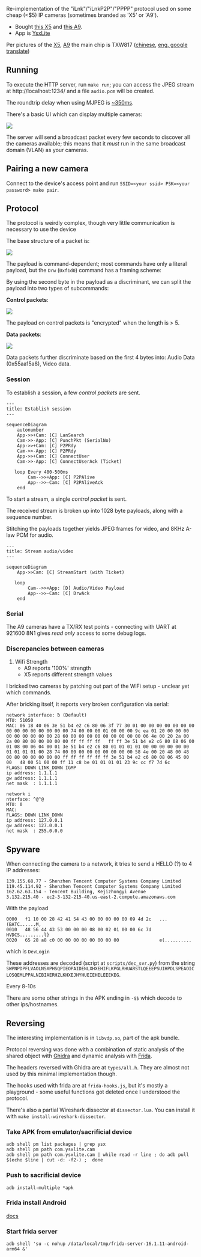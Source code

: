Re-implementation of the "iLnk"/"iLnkP2P"/"PPPP" protocol used on some cheap (\<$5) IP cameras (sometimes branded as 'X5' or 'A9').

* Bought [this X5](https://www.aliexpress.com/item/1005006287788979.html) and [this A9](https://www.aliexpress.com/item/1005006117593880.html).
* App is [YsxLite](https://play.google.com/store/apps/details?id=com.ysxlite.cam&hl=en&gl=US)


Per pictures of the [X5](https://github.com/DavidVentura/cam-reverse/blob/master/pics/pcb.jpg?raw=true), [A9](https://github.com/DavidVentura/cam-reverse/blob/master/pics/pcb_a9.jpg?raw=true) the main chip is TXW817 ([chinese](https://www.taixin-semi.com/Product/ProductDetail?productId=306), [eng, google translate](https://www-taixin--semi-com.translate.goog/Product/ProductDetail?productId=306&_x_tr_sl=auto&_x_tr_tl=en&_x_tr_hl=en&_x_tr_pto=wapp))


## Running
To execute the HTTP server, run `make run`; you can access the JPEG stream at http://localhost:1234/ and a file `audio.pcm` will be created.

The roundtrip delay when using MJPEG is [~350ms](pics/delay.jpg?raw=true).

There's a basic UI which can display multiple cameras:

![](pics/web-ui.jpg?raw=true)

The server will send a broadcast packet every few seconds to discover all the cameras available; this means that it *must* run in the same broadcast domain (VLAN) as your cameras.

## Pairing a new camera

Connect to the device's access point and run `SSID=<your ssid> PSK=<your password> make pair`.

## Protocol

The protocol is weirdly complex, though very little communication is necessary to use the device

The base structure of a packet is:

![](diagrams/packet.svg)

The payload is command-dependent; most commands have only a literal payload, but the `Drw` (`0xf1d0`) command has a framing scheme:

By using the second byte in the payload as a discriminant, we can split the payload into two types of subcommands:

**Control packets**:

![](diagrams/control_packet.svg)

The payload on control packets is "encrypted" when the length is > 5.

**Data packets**:

![](diagrams/data_packet.svg)

Data packets further discriminate based on the first 4 bytes into: Audio Data (0x55aa15a8), Video data.

### Session

To establish a session, a few _control packets_ are sent.
```mermaid
---
title: Establish session
---

sequenceDiagram
	autonumber
    App->>+Cam: [C] LanSearch
    Cam->>-App: [C] PunchPkt (SerialNo)
    App->>+Cam: [C] P2PRdy
    Cam->>-App: [C] P2PRdy
    App->>+Cam: [C] ConnectUser
    Cam->>-App: [C] ConnectUserAck (Ticket)
   
   loop Every 400-500ms
        Cam-->>+App: [C] P2PAlive
        App-->>-Cam: [C] P2PAliveAck
    end
```

To start a stream, a single _control packet_ is sent.

The received stream is broken up into 1028 byte payloads, along with a sequence number.

Stitching the payloads together yields JPEG frames for video, and 8KHz A-law PCM for audio.

```mermaid
---
title: Stream audio/video
---

sequenceDiagram
    App->>Cam: [C] StreamStart (with Ticket)
   
   loop
        Cam-->>+App: [D] Audio/Video Payload
        App-->>-Cam: [C] DrwAck
    end
```

### Serial

The A9 cameras have a TX/RX test points - connecting with UART at 921600 8N1 gives _read only_ access to some debug logs.

### Discrepancies between cameras

1. Wifi Strength
	- A9 reports '100%' strength
	- X5 reports different strength values

I bricked two cameras by patching out part of the WiFi setup - unclear yet which commands.

After bricking itself, it reports very broken configuration via serial:

```
network interface: ƀ (Default)
MTU: 51050
MAC: 06 18 40 06 3e 51 b4 e2 c6 80 06 3f 77 30 01 00 00 00 00 00 00 00 00 00 00 00 00 00 00 00 74 00 00 00 01 00 00 00 9c ea 01 20 00 00 00 00 00 00 00 00 00 28 60 00 00 00 00 00 00 00 00 00 06 4e 00 20 2a 00 2a 00 80 00 00 00 00 00 ff ff ff ff   ff ff 3e 51 b4 e2 c6 80 08 06 00 01 08 00 06 04 00 01 3e 51 b4 e2 c6 80 01 01 01 01 00 00 00 00 00 00 01 01 01 01 00 28 74 00 00 00 00 00 00 00 00 00 58 4e 00 20 48 00 48 00 80 00 00 00 00 00 ff ff ff ff ff ff 3e 51 b4 e2 c6 80 08 06 45 00 00   48 00 51 00 00 ff 11 c8 be 01 01 01 01 23 9c cc f7 7d 6c
FLAGS: DOWN LINK_DOWN IGMP
ip address: 1.1.1.1
gw address: 1.1.1.1
net mask  : 1.1.1.1

network i
nterface: ^@^@
MTU: 0
MAC: 
FLAGS: DOWN LINK_DOWN  
ip address: 127.0.0.1
gw address: 127.0.0.1
net mask  : 255.0.0.0   
```

## Spyware

When connecting the camera to a network, it tries to send a HELLO (?) to 4 IP addresses:
```
139.155.68.77 - Shenzhen Tencent Computer Systems Company Limited 
119.45.114.92 - Shenzhen Tencent Computer Systems Company Limited
162.62.63.154 - Tencent Building, Kejizhongyi Avenue
3.132.215.40 - ec2-3-132-215-40.us-east-2.compute.amazonaws.com
```

With the payload
```
0000   f1 10 00 28 42 41 54 43 00 00 00 00 00 09 4d 2c   ...(BATC......M,
0010   48 56 44 43 53 00 00 00 08 00 02 01 00 00 6c 7d   HVDCS.........l}
0020   65 28 a8 c0 00 00 00 00 00 00 00 00               e(..........
```

which is `DevLogin`


These addresses are decoded (script at `scripts/dec_svr.py`) from the string `SWPNPDPFLVAOLNSXPHSQPIEOPAIDENLXHXEHIFLKPGLRHUARSTLQEEEPSUIHPDLSPEAOICLOSQEMLPPALNIBIAERHZLKHXEJHYHUEIEHELEEEKEG`.

Every 8-10s

There are some other strings in the APK ending in `-$$` which decode to other ips/hostnames.


## Reversing

The interesting implementation is in `libvdp.so`, part of the apk bundle.

Protocol reversing was done with a combination of static analysis of the shared object with [Ghidra](https://ghidra-sre.org/) and dynamic analysis with [Frida](https://frida.re/docs/javascript-api/).

The headers reversed with Ghidra are at `types/all.h`. They are almost not used by this minimal implementation though.

The hooks used with frida are at `frida-hooks.js`, but it's mostly a playground - some useful functions got deleted once I understood the protocol.

There's also a partial Wireshark dissector at `dissector.lua`. You can install it with `make install-wireshark-dissector`.

### Take APK from emulator/sacrificial device
```
adb shell pm list packages | grep ysx
adb shell pm path com.ysxlite.cam
adb shell pm path com.ysxlite.cam | while read -r line ; do adb pull $(echo $line | cut -d: -f2-) ;  done
```
### Push to sacrificial device
```
adb install-multiple *apk
```

### Frida install Android

[docs](https://frida.re/docs/android/)

### Start frida server

```
adb shell 'su -c nohup /data/local/tmp/frida-server-16.1.11-android-arm64 &'
```

